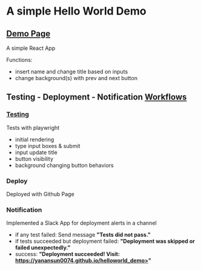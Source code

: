# A simple Hello World Demo

## <a href="https://yanansun0074.github.io/helloworld_demo/">Demo Page</a>
A simple React App

Functions:
- insert name and change title based on inputs
- change background(s) with prev and next button



## Testing - Deployment - Notification <a href ="/.github/workflows/test-and-deploy.yml">Workflows</a>
### <a href="/tests/hw.spec.js">Testing</a>
Tests with playwright
- initial rendering
- type input boxes & submit
- input update title
- button visibility
- background changing button behaviors


### Deploy
Deployed with Github Page

### Notification
Implemented a Slack App for deployment alerts in a channel
- if any test failed: Send message **"Tests did not pass."**
- if tests succeeded but deployment failed: **"Deployment was skipped or failed unexpectedly."**
- success: **"Deployment succeeded! Visit: https://yanansun0074.github.io/helloworld_demo>"**


